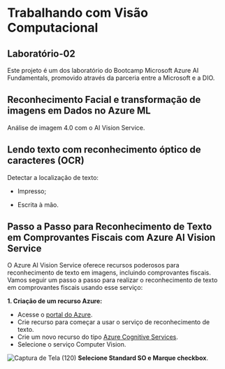 # Trabalhando com Visão Computacional
## Laboratório-02

Este projeto é um dos laboratório do Bootcamp Microsoft Azure AI Fundamentals, promovido através da parceria entre a Microsoft e a DIO.

## Reconhecimento Facial e transformação de imagens em Dados no Azure ML

Análise de imagem 4.0 com o AI Vision Service.

## Lendo texto com reconhecimento óptico de caracteres (OCR)

Detectar a localização de texto:

* Impresso;

* Escrita à mão.

## Passo a Passo para Reconhecimento de Texto em Comprovantes Fiscais com Azure AI Vision Service

O Azure AI Vision Service oferece recursos poderosos para reconhecimento de texto em imagens, incluindo comprovantes fiscais. Vamos seguir um passo a passo para realizar o reconhecimento de texto em comprovantes fiscais usando esse serviço:

**1. Criação de um recurso Azure:**

* Acesse o [portal do Azure](https://portal.azure.com/).
* Crie recurso para começar a usar o serviço de reconhecimento de texto.
* Crie um novo recurso do tipo [Azure Cognitive Services](https://portal.vision.cognitive.azure.com/).
* Selecione o serviço Computer Vision.

![Captura de Tela (120)](https://github.com/WaldeniseMoraes/Lab2-Transformando-imagens-em-objetos./assets/161647255/f7413702-76b6-4e26-af3c-1760ef9ea062)
**Selecione Standard SO e Marque checkbox**.

